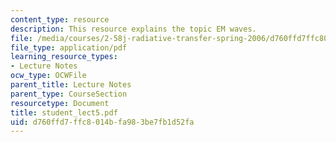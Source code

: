 ```yaml
---
content_type: resource
description: This resource explains the topic EM waves.
file: /media/courses/2-58j-radiative-transfer-spring-2006/d760ffd7ffc8014bfa983be7fb1d52fa_student_lect5.pdf
file_type: application/pdf
learning_resource_types:
- Lecture Notes
ocw_type: OCWFile
parent_title: Lecture Notes
parent_type: CourseSection
resourcetype: Document
title: student_lect5.pdf
uid: d760ffd7-ffc8-014b-fa98-3be7fb1d52fa
---
```


